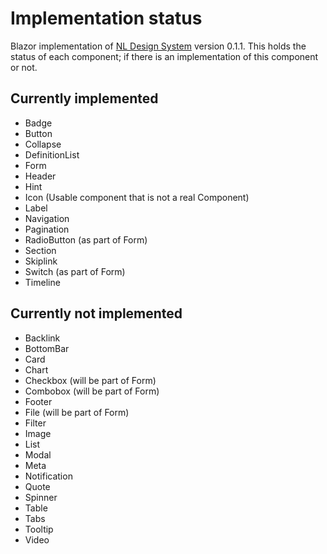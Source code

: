 # Implementation status
Blazor implementation of [NL Design System](https://nl-design-system.gitlab.io/nl-design-system/index.html) version 0.1.1.
This holds the status of each component; if there is an implementation of this component or not.

## Currently implemented

- Badge
- Button
- Collapse
- DefinitionList
- Form
- Header
- Hint
- Icon (Usable component that is not a real Component)
- Label
- Navigation
- Pagination
- RadioButton (as part of Form)
- Section
- Skiplink
- Switch (as part of Form)
- Timeline

## Currently not implemented

- Backlink
- BottomBar
- Card
- Chart
- Checkbox (will be part of Form)
- Combobox (will be part of Form)
- Footer
- File (will be part of Form)
- Filter
- Image
- List
- Modal
- Meta
- Notification
- Quote
- Spinner
- Table
- Tabs
- Tooltip
- Video